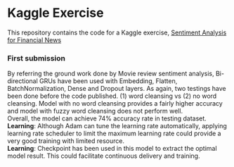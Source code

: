# Kaggle Exercise
This repository contains the code for a Kaggle exercise, [Sentiment Analysis for Financial News](https://www.kaggle.com/ankurzing/sentiment-analysis-for-financial-news)

### First submission
By referring the ground work done by Movie review sentiment analysis, Bi-directional GRUs have been used with Embedding, Flatten, BatchNormalization, Dense and Dropout layers. As again, two testings have been done before the code published. (1) word cleansing vs (2) no word cleansing. Model with no word cleansing provides a fairly higher accuracy and model with fuzzy word cleansing does not perform well.<br>
Overall, the model can achieve 74% accuracy rate in testing dataset. <br>
**Learning**: Although Adam can tune the learning rate automatically, applying learning rate scheduler to limit the maximum learning  rate could provide a very good training with limited resource.<br>
**Learning**: Checkpoint has been used in this model to extract the optimal model result. This could facilitate continuous delivery and training. <br>
